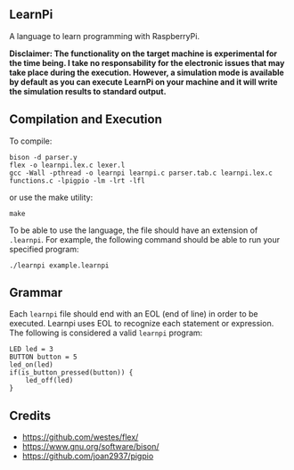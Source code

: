 ## LearnPi

A language to learn programming with RaspberryPi.

**Disclaimer: The functionality on the target machine is experimental for the time being. I take no responsability for the electronic issues that may take place during the execution. However, a simulation mode is available by default as you can execute LearnPi on your machine and it will write the simulation results to standard output.**

## Compilation and Execution

To compile:
```
bison -d parser.y
flex -o learnpi.lex.c lexer.l
gcc -Wall -pthread -o learnpi learnpi.c parser.tab.c learnpi.lex.c functions.c -lpigpio -lm -lrt -lfl
```

or use the make utility:
```
make
```

To be able to use the language, the file should have an extension of `.learnpi`.
For example, the following command should be able to run your specified program:
```
./learnpi example.learnpi
```

## Grammar

Each `learnpi` file should end with an EOL (end of line) in order to be executed. Learnpi uses EOL to recognize each statement or expression.
The following is considered a valid `learnpi` program:
```
LED led = 3
BUTTON button = 5
led_on(led)
if(is_button_pressed(button)) {
    led_off(led)
}

```

## Credits

- https://github.com/westes/flex/
- https://www.gnu.org/software/bison/
- https://github.com/joan2937/pigpio